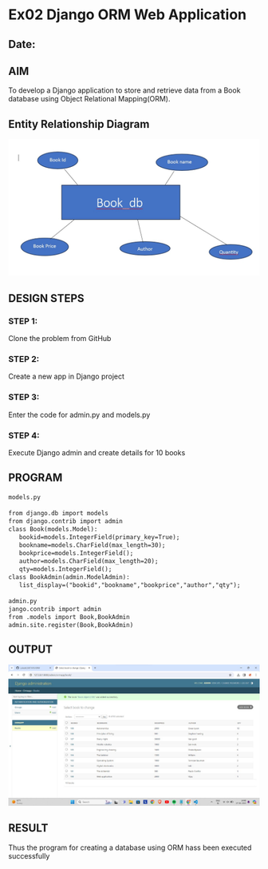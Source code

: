 # Ex02 Django ORM Web Application
## Date: 

## AIM
To develop a Django application to store and retrieve data from a Book database using Object Relational Mapping(ORM).

## Entity Relationship Diagram

![Alt text](<WhatsApp Image 2024-02-29 at 13.54.08_fb9576a0.jpg>)

## DESIGN STEPS

### STEP 1:
Clone the problem from GitHub

### STEP 2:
Create a new app in Django project

### STEP 3:
Enter the code for admin.py and models.py

### STEP 4:
Execute Django admin and create details for 10 books

## PROGRAM

```
models.py

from django.db import models
from django.contrib import admin
class Book(models.Model):
   bookid=models.IntegerField(primary_key=True);
   bookname=models.CharField(max_length=30);
   bookprice=models.IntegerField();
   author=models.CharField(max_length=20);
   qty=models.IntegerField();
class BookAdmin(admin.ModelAdmin):
   list_display=("bookid","bookname","bookprice","author","qty");

admin.py
jango.contrib import admin
from .models import Book,BookAdmin
admin.site.register(Book,BookAdmin)

```

## OUTPUT

![alt text](<WhatsApp Image 2024-03-01 at 08.10.35_9238ecef.jpg>)


## RESULT
Thus the program for creating a database using ORM hass been executed successfully
